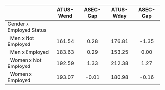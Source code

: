 
|                      |    ATUS-Wend |     ASEC-Gap |    ATUS-Wday |     ASEC-Gap |
| -------------------- | :----------: | :----------: | :----------: | :----------: |
| Gender x Employed Status |              |              |              |              |
| &nbsp;&nbsp;Men x Not Employed |       161.54 |         0.28 |       176.81 |        -1.35 |
| &nbsp;&nbsp;Men x Employed |       183.63 |         0.29 |       153.25 |         0.00 |
| &nbsp;&nbsp;Women x Not Employed |       192.59 |         1.33 |       212.38 |         1.27 |
| &nbsp;&nbsp;Women x Employed |       193.07 |        -0.01 |       180.98 |        -0.16 |

